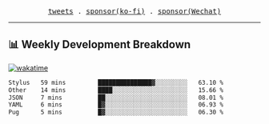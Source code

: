 <p align="center">
  <samp>
    <a href="https://twitter.com/everfu8">tweets</a> .
    <a href="https://ko-fi.com/everfu">sponsor(ko-fi)</a> . 
    <a href="https://s3.qjqq.cn/47/663742bac8e52.webp!color">sponsor(Wechat)</a>
  </samp>
</p>

---

## 📊 Weekly Development Breakdown

[![wakatime](https://wakatime.com/badge/user/0fcef314-a9cd-4509-9880-5cdb2158a775.svg)](https://wakatime.com/@0fcef314-a9cd-4509-9880-5cdb2158a775)

<!--START_SECTION:waka-->

```txt
Stylus   59 mins         ███████████████▓░░░░░░░░░   63.10 %
Other    14 mins         ████░░░░░░░░░░░░░░░░░░░░░   15.66 %
JSON     7 mins          ██░░░░░░░░░░░░░░░░░░░░░░░   08.01 %
YAML     6 mins          █▓░░░░░░░░░░░░░░░░░░░░░░░   06.93 %
Pug      5 mins          █▓░░░░░░░░░░░░░░░░░░░░░░░   06.30 %
```

<!--END_SECTION:waka-->